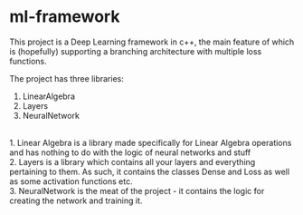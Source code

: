 # ml-framework
This project is a Deep Learning framework in c++, the main feature of which is (hopefully) supporting a branching architecture with multiple loss functions. <br/>

The project has three libraries: <br/>
1. LinearAlgebra
2. Layers
3. NeuralNetwork
<br>
1. Linear Algebra is a library made specifically for Linear Algebra operations and has nothing to do with the logic of neural networks and stuff <br>
2. Layers is a library which contains all your layers and everything pertaining to them. As such, it contains the classes Dense and Loss as well as some activation functions etc.<br>
3. NeuralNetwork is the meat of the project - it contains the logic for creating the network and training it. 
